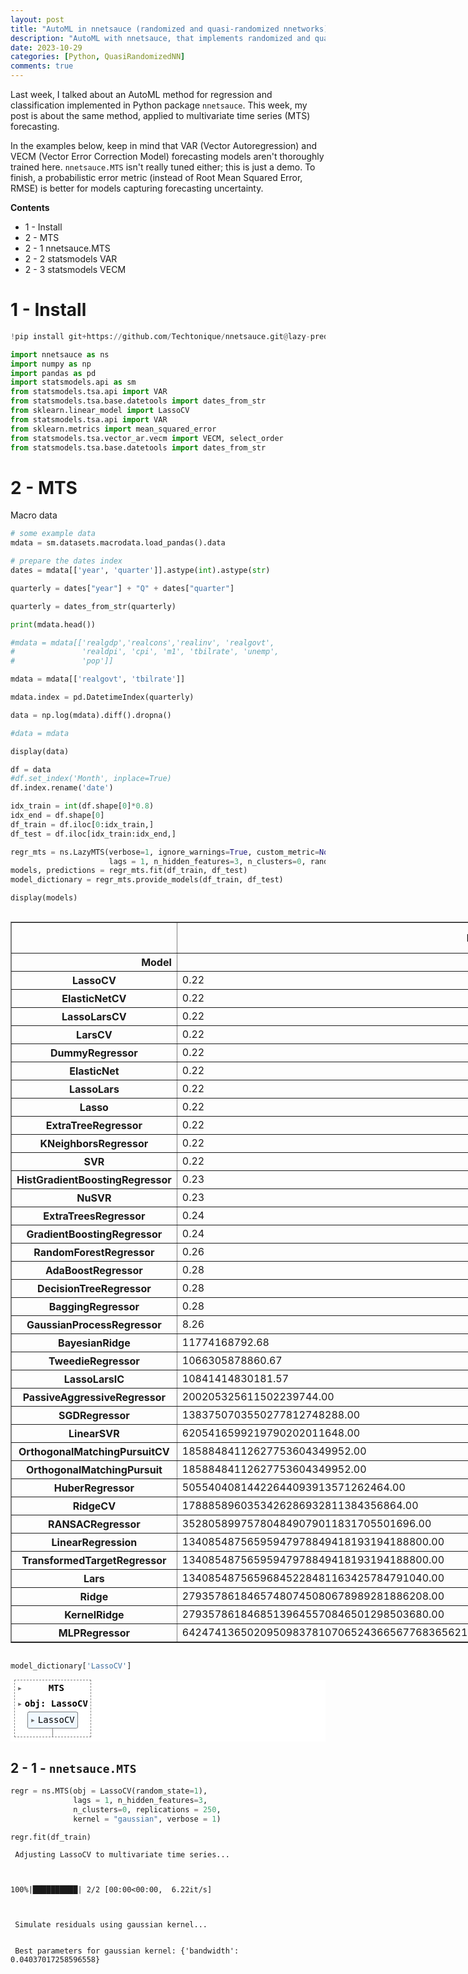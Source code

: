 ```yaml
---
layout: post
title: "AutoML in nnetsauce (randomized and quasi-randomized nnetworks) Pt2: multivariate time series"
description: "AutoML with nnetsauce, that implements randomized and quasi-randomized 'neural' networks for supervised learning and time series forecasting"
date: 2023-10-29
categories: [Python, QuasiRandomizedNN]
comments: true
---
```


Last week, I talked about an AutoML method for regression and classification implemented in Python package `nnetsauce`. This week, my post is about the same method, applied to multivariate time series (MTS) forecasting. 

In the examples below, keep in mind that VAR (Vector Autoregression) and VECM (Vector Error Correction Model) forecasting models aren't thoroughly trained here. `nnetsauce.MTS` isn't really tuned either; this is just a demo. To finish, a probabilistic error metric (instead of Root Mean Squared Error, RMSE) is better for models capturing forecasting uncertainty.

**Contents**

- 1 - Install
- 2 - MTS
- 2 - 1 nnetsauce.MTS
- 2 - 2 statsmodels VAR
- 2 - 3 statsmodels VECM

# **1 - Install**


```python
!pip install git+https://github.com/Techtonique/nnetsauce.git@lazy-predict
```


```python
import nnetsauce as ns
import numpy as np
import pandas as pd
import statsmodels.api as sm
from statsmodels.tsa.api import VAR
from statsmodels.tsa.base.datetools import dates_from_str
from sklearn.linear_model import LassoCV
from statsmodels.tsa.api import VAR
from sklearn.metrics import mean_squared_error
from statsmodels.tsa.vector_ar.vecm import VECM, select_order
from statsmodels.tsa.base.datetools import dates_from_str
```

# **2 - MTS**

Macro data


```python
# some example data
mdata = sm.datasets.macrodata.load_pandas().data

# prepare the dates index
dates = mdata[['year', 'quarter']].astype(int).astype(str)

quarterly = dates["year"] + "Q" + dates["quarter"]

quarterly = dates_from_str(quarterly)

print(mdata.head())

#mdata = mdata[['realgdp','realcons','realinv', 'realgovt',
#               'realdpi', 'cpi', 'm1', 'tbilrate', 'unemp',
#               'pop']]

mdata = mdata[['realgovt', 'tbilrate']]

mdata.index = pd.DatetimeIndex(quarterly)

data = np.log(mdata).diff().dropna()

#data = mdata

display(data)
```


```python
df = data
#df.set_index('Month', inplace=True)
df.index.rename('date')

idx_train = int(df.shape[0]*0.8)
idx_end = df.shape[0]
df_train = df.iloc[0:idx_train,]
df_test = df.iloc[idx_train:idx_end,]

regr_mts = ns.LazyMTS(verbose=1, ignore_warnings=True, custom_metric=None,
                      lags = 1, n_hidden_features=3, n_clusters=0, random_state=1)
models, predictions = regr_mts.fit(df_train, df_test)
model_dictionary = regr_mts.provide_models(df_train, df_test)
```


```python
display(models)
```



  <div id="df-eef99f30-beac-423e-8885-5adcb9ec742d" class="colab-df-container">
    <div>
<style scoped>
    .dataframe tbody tr th:only-of-type {
        vertical-align: middle;
    }

    .dataframe tbody tr th {
        vertical-align: top;
    }

    .dataframe thead th {
        text-align: right;
    }
</style>
<table border="1" class="dataframe">
  <thead>
    <tr style="text-align: right;">
      <th></th>
      <th>RMSE</th>
      <th>MAE</th>
      <th>MPL</th>
      <th>Time Taken</th>
    </tr>
    <tr>
      <th>Model</th>
      <th></th>
      <th></th>
      <th></th>
      <th></th>
    </tr>
  </thead>
  <tbody>
    <tr>
      <th>LassoCV</th>
      <td>0.22</td>
      <td>0.12</td>
      <td>0.06</td>
      <td>0.20</td>
    </tr>
    <tr>
      <th>ElasticNetCV</th>
      <td>0.22</td>
      <td>0.12</td>
      <td>0.06</td>
      <td>0.19</td>
    </tr>
    <tr>
      <th>LassoLarsCV</th>
      <td>0.22</td>
      <td>0.12</td>
      <td>0.06</td>
      <td>0.08</td>
    </tr>
    <tr>
      <th>LarsCV</th>
      <td>0.22</td>
      <td>0.12</td>
      <td>0.06</td>
      <td>0.08</td>
    </tr>
    <tr>
      <th>DummyRegressor</th>
      <td>0.22</td>
      <td>0.12</td>
      <td>0.06</td>
      <td>0.06</td>
    </tr>
    <tr>
      <th>ElasticNet</th>
      <td>0.22</td>
      <td>0.12</td>
      <td>0.06</td>
      <td>0.07</td>
    </tr>
    <tr>
      <th>LassoLars</th>
      <td>0.22</td>
      <td>0.12</td>
      <td>0.06</td>
      <td>0.06</td>
    </tr>
    <tr>
      <th>Lasso</th>
      <td>0.22</td>
      <td>0.12</td>
      <td>0.06</td>
      <td>0.07</td>
    </tr>
    <tr>
      <th>ExtraTreeRegressor</th>
      <td>0.22</td>
      <td>0.14</td>
      <td>0.07</td>
      <td>0.12</td>
    </tr>
    <tr>
      <th>KNeighborsRegressor</th>
      <td>0.22</td>
      <td>0.12</td>
      <td>0.06</td>
      <td>0.09</td>
    </tr>
    <tr>
      <th>SVR</th>
      <td>0.22</td>
      <td>0.12</td>
      <td>0.06</td>
      <td>0.13</td>
    </tr>
    <tr>
      <th>HistGradientBoostingRegressor</th>
      <td>0.23</td>
      <td>0.13</td>
      <td>0.06</td>
      <td>0.79</td>
    </tr>
    <tr>
      <th>NuSVR</th>
      <td>0.23</td>
      <td>0.13</td>
      <td>0.06</td>
      <td>0.20</td>
    </tr>
    <tr>
      <th>ExtraTreesRegressor</th>
      <td>0.24</td>
      <td>0.13</td>
      <td>0.07</td>
      <td>0.87</td>
    </tr>
    <tr>
      <th>GradientBoostingRegressor</th>
      <td>0.24</td>
      <td>0.13</td>
      <td>0.07</td>
      <td>0.25</td>
    </tr>
    <tr>
      <th>RandomForestRegressor</th>
      <td>0.26</td>
      <td>0.16</td>
      <td>0.08</td>
      <td>2.06</td>
    </tr>
    <tr>
      <th>AdaBoostRegressor</th>
      <td>0.28</td>
      <td>0.19</td>
      <td>0.10</td>
      <td>0.45</td>
    </tr>
    <tr>
      <th>DecisionTreeRegressor</th>
      <td>0.28</td>
      <td>0.18</td>
      <td>0.09</td>
      <td>0.06</td>
    </tr>
    <tr>
      <th>BaggingRegressor</th>
      <td>0.28</td>
      <td>0.19</td>
      <td>0.10</td>
      <td>0.20</td>
    </tr>
    <tr>
      <th>GaussianProcessRegressor</th>
      <td>8.26</td>
      <td>5.90</td>
      <td>2.95</td>
      <td>0.17</td>
    </tr>
    <tr>
      <th>BayesianRidge</th>
      <td>11774168792.68</td>
      <td>3129885640.50</td>
      <td>1564942820.25</td>
      <td>0.08</td>
    </tr>
    <tr>
      <th>TweedieRegressor</th>
      <td>1066305878860.67</td>
      <td>263521546472.00</td>
      <td>131760773236.00</td>
      <td>0.12</td>
    </tr>
    <tr>
      <th>LassoLarsIC</th>
      <td>10841414830181.57</td>
      <td>2665022282527.50</td>
      <td>1332511141263.75</td>
      <td>0.08</td>
    </tr>
    <tr>
      <th>PassiveAggressiveRegressor</th>
      <td>200205325611502239744.00</td>
      <td>40689888595970097152.00</td>
      <td>20344944297985048576.00</td>
      <td>0.17</td>
    </tr>
    <tr>
      <th>SGDRegressor</th>
      <td>1383750703550277812748288.00</td>
      <td>269310062772019343130624.00</td>
      <td>134655031386009671565312.00</td>
      <td>0.13</td>
    </tr>
    <tr>
      <th>LinearSVR</th>
      <td>6205416599219790202011648.00</td>
      <td>1189414936788171753521152.00</td>
      <td>594707468394085876760576.00</td>
      <td>0.06</td>
    </tr>
    <tr>
      <th>OrthogonalMatchingPursuitCV</th>
      <td>18588484112627753604349952.00</td>
      <td>3542235944300533382119424.00</td>
      <td>1771117972150266691059712.00</td>
      <td>0.23</td>
    </tr>
    <tr>
      <th>OrthogonalMatchingPursuit</th>
      <td>18588484112627753604349952.00</td>
      <td>3542235944300533382119424.00</td>
      <td>1771117972150266691059712.00</td>
      <td>0.20</td>
    </tr>
    <tr>
      <th>HuberRegressor</th>
      <td>50554040814422644093913571262464.00</td>
      <td>9061839427591544042390898606080.00</td>
      <td>4530919713795772021195449303040.00</td>
      <td>0.09</td>
    </tr>
    <tr>
      <th>RidgeCV</th>
      <td>1788858960353426286932811384356864.00</td>
      <td>317940467527547291488891451736064.00</td>
      <td>158970233763773645744445725868032.00</td>
      <td>0.23</td>
    </tr>
    <tr>
      <th>RANSACRegressor</th>
      <td>352805899757804849079011831705501696.00</td>
      <td>61914238966205227684888230708117504.00</td>
      <td>30957119483102613842444115354058752.00</td>
      <td>1.44</td>
    </tr>
    <tr>
      <th>LinearRegression</th>
      <td>13408548756595947978849418193194188800.00</td>
      <td>2316276205868561893698967459810246656.00</td>
      <td>1158138102934280946849483729905123328.00</td>
      <td>0.06</td>
    </tr>
    <tr>
      <th>TransformedTargetRegressor</th>
      <td>13408548756595947978849418193194188800.00</td>
      <td>2316276205868561893698967459810246656.00</td>
      <td>1158138102934280946849483729905123328.00</td>
      <td>0.11</td>
    </tr>
    <tr>
      <th>Lars</th>
      <td>13408548756596845228481163425784791040.00</td>
      <td>2316276205868715960905471081985343488.00</td>
      <td>1158138102934357980452735540992671744.00</td>
      <td>0.08</td>
    </tr>
    <tr>
      <th>Ridge</th>
      <td>27935786184657480745080678989281886208.00</td>
      <td>4824713257018197525713060327109689344.00</td>
      <td>2412356628509098762856530163554844672.00</td>
      <td>0.12</td>
    </tr>
    <tr>
      <th>KernelRidge</th>
      <td>27935786184685139645570846501298503680.00</td>
      <td>4824713257022931107816326787730767872.00</td>
      <td>2412356628511465553908163393865383936.00</td>
      <td>0.09</td>
    </tr>
    <tr>
      <th>MLPRegressor</th>
      <td>64247413650209509837810706524366567768365621314...</td>
      <td>10088348458681313437051396009759695398571807517...</td>
      <td>50441742293406567185256980048798476992859037587...</td>
      <td>0.42</td>
    </tr>
  </tbody>
</table>
</div>
    <div class="colab-df-buttons">

  <div class="colab-df-container">
    <button class="colab-df-convert" onclick="convertToInteractive('df-eef99f30-beac-423e-8885-5adcb9ec742d')"
            title="Convert this dataframe to an interactive table."
            style="display:none;">

  <svg xmlns="http://www.w3.org/2000/svg" height="24px" viewBox="0 -960 960 960">
    <path d="M120-120v-720h720v720H120Zm60-500h600v-160H180v160Zm220 220h160v-160H400v160Zm0 220h160v-160H400v160ZM180-400h160v-160H180v160Zm440 0h160v-160H620v160ZM180-180h160v-160H180v160Zm440 0h160v-160H620v160Z"/>
  </svg>
    </button>

  <style>
    .colab-df-container {
      display:flex;
      gap: 12px;
    }

    .colab-df-convert {
      background-color: #E8F0FE;
      border: none;
      border-radius: 50%;
      cursor: pointer;
      display: none;
      fill: #1967D2;
      height: 32px;
      padding: 0 0 0 0;
      width: 32px;
    }

    .colab-df-convert:hover {
      background-color: #E2EBFA;
      box-shadow: 0px 1px 2px rgba(60, 64, 67, 0.3), 0px 1px 3px 1px rgba(60, 64, 67, 0.15);
      fill: #174EA6;
    }

    .colab-df-buttons div {
      margin-bottom: 4px;
    }

    [theme=dark] .colab-df-convert {
      background-color: #3B4455;
      fill: #D2E3FC;
    }

    [theme=dark] .colab-df-convert:hover {
      background-color: #434B5C;
      box-shadow: 0px 1px 3px 1px rgba(0, 0, 0, 0.15);
      filter: drop-shadow(0px 1px 2px rgba(0, 0, 0, 0.3));
      fill: #FFFFFF;
    }
  </style>

    <script>
      const buttonEl =
        document.querySelector('#df-eef99f30-beac-423e-8885-5adcb9ec742d button.colab-df-convert');
      buttonEl.style.display =
        google.colab.kernel.accessAllowed ? 'block' : 'none';

      async function convertToInteractive(key) {
        const element = document.querySelector('#df-eef99f30-beac-423e-8885-5adcb9ec742d');
        const dataTable =
          await google.colab.kernel.invokeFunction('convertToInteractive',
                                                    [key], {});
        if (!dataTable) return;

        const docLinkHtml = 'Like what you see? Visit the ' +
          '<a target="_blank" href=https://colab.research.google.com/notebooks/data_table.ipynb>data table notebook</a>'
          + ' to learn more about interactive tables.';
        element.innerHTML = '';
        dataTable['output_type'] = 'display_data';
        await google.colab.output.renderOutput(dataTable, element);
        const docLink = document.createElement('div');
        docLink.innerHTML = docLinkHtml;
        element.appendChild(docLink);
      }
    </script>
  </div>


<div id="df-42d2b1e2-c521-4586-8aae-051d4a08abbc">
  <button class="colab-df-quickchart" onclick="quickchart('df-42d2b1e2-c521-4586-8aae-051d4a08abbc')"
            title="Suggest charts."
            style="display:none;">

<svg xmlns="http://www.w3.org/2000/svg" height="24px"viewBox="0 0 24 24"
     width="24px">
    <g>
        <path d="M19 3H5c-1.1 0-2 .9-2 2v14c0 1.1.9 2 2 2h14c1.1 0 2-.9 2-2V5c0-1.1-.9-2-2-2zM9 17H7v-7h2v7zm4 0h-2V7h2v10zm4 0h-2v-4h2v4z"/>
    </g>
</svg>
  </button>

<style>
  .colab-df-quickchart {
      --bg-color: #E8F0FE;
      --fill-color: #1967D2;
      --hover-bg-color: #E2EBFA;
      --hover-fill-color: #174EA6;
      --disabled-fill-color: #AAA;
      --disabled-bg-color: #DDD;
  }

  [theme=dark] .colab-df-quickchart {
      --bg-color: #3B4455;
      --fill-color: #D2E3FC;
      --hover-bg-color: #434B5C;
      --hover-fill-color: #FFFFFF;
      --disabled-bg-color: #3B4455;
      --disabled-fill-color: #666;
  }

  .colab-df-quickchart {
    background-color: var(--bg-color);
    border: none;
    border-radius: 50%;
    cursor: pointer;
    display: none;
    fill: var(--fill-color);
    height: 32px;
    padding: 0;
    width: 32px;
  }

  .colab-df-quickchart:hover {
    background-color: var(--hover-bg-color);
    box-shadow: 0 1px 2px rgba(60, 64, 67, 0.3), 0 1px 3px 1px rgba(60, 64, 67, 0.15);
    fill: var(--button-hover-fill-color);
  }

  .colab-df-quickchart-complete:disabled,
  .colab-df-quickchart-complete:disabled:hover {
    background-color: var(--disabled-bg-color);
    fill: var(--disabled-fill-color);
    box-shadow: none;
  }

  .colab-df-spinner {
    border: 2px solid var(--fill-color);
    border-color: transparent;
    border-bottom-color: var(--fill-color);
    animation:
      spin 1s steps(1) infinite;
  }

  @keyframes spin {
    0% {
      border-color: transparent;
      border-bottom-color: var(--fill-color);
      border-left-color: var(--fill-color);
    }
    20% {
      border-color: transparent;
      border-left-color: var(--fill-color);
      border-top-color: var(--fill-color);
    }
    30% {
      border-color: transparent;
      border-left-color: var(--fill-color);
      border-top-color: var(--fill-color);
      border-right-color: var(--fill-color);
    }
    40% {
      border-color: transparent;
      border-right-color: var(--fill-color);
      border-top-color: var(--fill-color);
    }
    60% {
      border-color: transparent;
      border-right-color: var(--fill-color);
    }
    80% {
      border-color: transparent;
      border-right-color: var(--fill-color);
      border-bottom-color: var(--fill-color);
    }
    90% {
      border-color: transparent;
      border-bottom-color: var(--fill-color);
    }
  }
</style>

  <script>
    async function quickchart(key) {
      const quickchartButtonEl =
        document.querySelector('#' + key + ' button');
      quickchartButtonEl.disabled = true;  // To prevent multiple clicks.
      quickchartButtonEl.classList.add('colab-df-spinner');
      try {
        const charts = await google.colab.kernel.invokeFunction(
            'suggestCharts', [key], {});
      } catch (error) {
        console.error('Error during call to suggestCharts:', error);
      }
      quickchartButtonEl.classList.remove('colab-df-spinner');
      quickchartButtonEl.classList.add('colab-df-quickchart-complete');
    }
    (() => {
      let quickchartButtonEl =
        document.querySelector('#df-42d2b1e2-c521-4586-8aae-051d4a08abbc button');
      quickchartButtonEl.style.display =
        google.colab.kernel.accessAllowed ? 'block' : 'none';
    })();
  </script>
</div>
    </div>
  </div>




```python
model_dictionary['LassoCV']
```




<style>#sk-container-id-3 {color: black;background-color: white;}#sk-container-id-3 pre{padding: 0;}#sk-container-id-3 div.sk-toggleable {background-color: white;}#sk-container-id-3 label.sk-toggleable__label {cursor: pointer;display: block;width: 100%;margin-bottom: 0;padding: 0.3em;box-sizing: border-box;text-align: center;}#sk-container-id-3 label.sk-toggleable__label-arrow:before {content: "▸";float: left;margin-right: 0.25em;color: #696969;}#sk-container-id-3 label.sk-toggleable__label-arrow:hover:before {color: black;}#sk-container-id-3 div.sk-estimator:hover label.sk-toggleable__label-arrow:before {color: black;}#sk-container-id-3 div.sk-toggleable__content {max-height: 0;max-width: 0;overflow: hidden;text-align: left;background-color: #f0f8ff;}#sk-container-id-3 div.sk-toggleable__content pre {margin: 0.2em;color: black;border-radius: 0.25em;background-color: #f0f8ff;}#sk-container-id-3 input.sk-toggleable__control:checked~div.sk-toggleable__content {max-height: 200px;max-width: 100%;overflow: auto;}#sk-container-id-3 input.sk-toggleable__control:checked~label.sk-toggleable__label-arrow:before {content: "▾";}#sk-container-id-3 div.sk-estimator input.sk-toggleable__control:checked~label.sk-toggleable__label {background-color: #d4ebff;}#sk-container-id-3 div.sk-label input.sk-toggleable__control:checked~label.sk-toggleable__label {background-color: #d4ebff;}#sk-container-id-3 input.sk-hidden--visually {border: 0;clip: rect(1px 1px 1px 1px);clip: rect(1px, 1px, 1px, 1px);height: 1px;margin: -1px;overflow: hidden;padding: 0;position: absolute;width: 1px;}#sk-container-id-3 div.sk-estimator {font-family: monospace;background-color: #f0f8ff;border: 1px dotted black;border-radius: 0.25em;box-sizing: border-box;margin-bottom: 0.5em;}#sk-container-id-3 div.sk-estimator:hover {background-color: #d4ebff;}#sk-container-id-3 div.sk-parallel-item::after {content: "";width: 100%;border-bottom: 1px solid gray;flex-grow: 1;}#sk-container-id-3 div.sk-label:hover label.sk-toggleable__label {background-color: #d4ebff;}#sk-container-id-3 div.sk-serial::before {content: "";position: absolute;border-left: 1px solid gray;box-sizing: border-box;top: 0;bottom: 0;left: 50%;z-index: 0;}#sk-container-id-3 div.sk-serial {display: flex;flex-direction: column;align-items: center;background-color: white;padding-right: 0.2em;padding-left: 0.2em;position: relative;}#sk-container-id-3 div.sk-item {position: relative;z-index: 1;}#sk-container-id-3 div.sk-parallel {display: flex;align-items: stretch;justify-content: center;background-color: white;position: relative;}#sk-container-id-3 div.sk-item::before, #sk-container-id-3 div.sk-parallel-item::before {content: "";position: absolute;border-left: 1px solid gray;box-sizing: border-box;top: 0;bottom: 0;left: 50%;z-index: -1;}#sk-container-id-3 div.sk-parallel-item {display: flex;flex-direction: column;z-index: 1;position: relative;background-color: white;}#sk-container-id-3 div.sk-parallel-item:first-child::after {align-self: flex-end;width: 50%;}#sk-container-id-3 div.sk-parallel-item:last-child::after {align-self: flex-start;width: 50%;}#sk-container-id-3 div.sk-parallel-item:only-child::after {width: 0;}#sk-container-id-3 div.sk-dashed-wrapped {border: 1px dashed gray;margin: 0 0.4em 0.5em 0.4em;box-sizing: border-box;padding-bottom: 0.4em;background-color: white;}#sk-container-id-3 div.sk-label label {font-family: monospace;font-weight: bold;display: inline-block;line-height: 1.2em;}#sk-container-id-3 div.sk-label-container {text-align: center;}#sk-container-id-3 div.sk-container {/* jupyter's `normalize.less` sets `[hidden] { display: none; }` but bootstrap.min.css set `[hidden] { display: none !important; }` so we also need the `!important` here to be able to override the default hidden behavior on the sphinx rendered scikit-learn.org. See: https://github.com/scikit-learn/scikit-learn/issues/21755 */display: inline-block !important;position: relative;}#sk-container-id-3 div.sk-text-repr-fallback {display: none;}</style><div id="sk-container-id-3" class="sk-top-container"><div class="sk-text-repr-fallback"><pre>MTS(n_clusters=0, n_hidden_features=3, obj=LassoCV(random_state=1), seed=&#x27;mean&#x27;)</pre><b>In a Jupyter environment, please rerun this cell to show the HTML representation or trust the notebook. <br />On GitHub, the HTML representation is unable to render, please try loading this page with nbviewer.org.</b></div><div class="sk-container" hidden><div class="sk-item sk-dashed-wrapped"><div class="sk-label-container"><div class="sk-label sk-toggleable"><input class="sk-toggleable__control sk-hidden--visually" id="sk-estimator-id-7" type="checkbox" ><label for="sk-estimator-id-7" class="sk-toggleable__label sk-toggleable__label-arrow">MTS</label><div class="sk-toggleable__content"><pre>MTS(n_clusters=0, n_hidden_features=3, obj=LassoCV(random_state=1), seed=&#x27;mean&#x27;)</pre></div></div></div><div class="sk-parallel"><div class="sk-parallel-item"><div class="sk-item"><div class="sk-label-container"><div class="sk-label sk-toggleable"><input class="sk-toggleable__control sk-hidden--visually" id="sk-estimator-id-8" type="checkbox" ><label for="sk-estimator-id-8" class="sk-toggleable__label sk-toggleable__label-arrow">obj: LassoCV</label><div class="sk-toggleable__content"><pre>LassoCV(random_state=1)</pre></div></div></div><div class="sk-serial"><div class="sk-item"><div class="sk-estimator sk-toggleable"><input class="sk-toggleable__control sk-hidden--visually" id="sk-estimator-id-9" type="checkbox" ><label for="sk-estimator-id-9" class="sk-toggleable__label sk-toggleable__label-arrow">LassoCV</label><div class="sk-toggleable__content"><pre>LassoCV(random_state=1)</pre></div></div></div></div></div></div></div></div></div></div>



## **2 - 1 - `nnetsauce.MTS`**


```python
regr = ns.MTS(obj = LassoCV(random_state=1),
              lags = 1, n_hidden_features=3,
              n_clusters=0, replications = 250,
              kernel = "gaussian", verbose = 1)
```


```python
regr.fit(df_train)
```

    
     Adjusting LassoCV to multivariate time series... 
     


    100%|██████████| 2/2 [00:00<00:00,  6.22it/s]


    
     Simulate residuals using gaussian kernel... 
    
    
     Best parameters for gaussian kernel: {'bandwidth': 0.04037017258596558} 
    





<style>#sk-container-id-4 {color: black;background-color: white;}#sk-container-id-4 pre{padding: 0;}#sk-container-id-4 div.sk-toggleable {background-color: white;}#sk-container-id-4 label.sk-toggleable__label {cursor: pointer;display: block;width: 100%;margin-bottom: 0;padding: 0.3em;box-sizing: border-box;text-align: center;}#sk-container-id-4 label.sk-toggleable__label-arrow:before {content: "▸";float: left;margin-right: 0.25em;color: #696969;}#sk-container-id-4 label.sk-toggleable__label-arrow:hover:before {color: black;}#sk-container-id-4 div.sk-estimator:hover label.sk-toggleable__label-arrow:before {color: black;}#sk-container-id-4 div.sk-toggleable__content {max-height: 0;max-width: 0;overflow: hidden;text-align: left;background-color: #f0f8ff;}#sk-container-id-4 div.sk-toggleable__content pre {margin: 0.2em;color: black;border-radius: 0.25em;background-color: #f0f8ff;}#sk-container-id-4 input.sk-toggleable__control:checked~div.sk-toggleable__content {max-height: 200px;max-width: 100%;overflow: auto;}#sk-container-id-4 input.sk-toggleable__control:checked~label.sk-toggleable__label-arrow:before {content: "▾";}#sk-container-id-4 div.sk-estimator input.sk-toggleable__control:checked~label.sk-toggleable__label {background-color: #d4ebff;}#sk-container-id-4 div.sk-label input.sk-toggleable__control:checked~label.sk-toggleable__label {background-color: #d4ebff;}#sk-container-id-4 input.sk-hidden--visually {border: 0;clip: rect(1px 1px 1px 1px);clip: rect(1px, 1px, 1px, 1px);height: 1px;margin: -1px;overflow: hidden;padding: 0;position: absolute;width: 1px;}#sk-container-id-4 div.sk-estimator {font-family: monospace;background-color: #f0f8ff;border: 1px dotted black;border-radius: 0.25em;box-sizing: border-box;margin-bottom: 0.5em;}#sk-container-id-4 div.sk-estimator:hover {background-color: #d4ebff;}#sk-container-id-4 div.sk-parallel-item::after {content: "";width: 100%;border-bottom: 1px solid gray;flex-grow: 1;}#sk-container-id-4 div.sk-label:hover label.sk-toggleable__label {background-color: #d4ebff;}#sk-container-id-4 div.sk-serial::before {content: "";position: absolute;border-left: 1px solid gray;box-sizing: border-box;top: 0;bottom: 0;left: 50%;z-index: 0;}#sk-container-id-4 div.sk-serial {display: flex;flex-direction: column;align-items: center;background-color: white;padding-right: 0.2em;padding-left: 0.2em;position: relative;}#sk-container-id-4 div.sk-item {position: relative;z-index: 1;}#sk-container-id-4 div.sk-parallel {display: flex;align-items: stretch;justify-content: center;background-color: white;position: relative;}#sk-container-id-4 div.sk-item::before, #sk-container-id-4 div.sk-parallel-item::before {content: "";position: absolute;border-left: 1px solid gray;box-sizing: border-box;top: 0;bottom: 0;left: 50%;z-index: -1;}#sk-container-id-4 div.sk-parallel-item {display: flex;flex-direction: column;z-index: 1;position: relative;background-color: white;}#sk-container-id-4 div.sk-parallel-item:first-child::after {align-self: flex-end;width: 50%;}#sk-container-id-4 div.sk-parallel-item:last-child::after {align-self: flex-start;width: 50%;}#sk-container-id-4 div.sk-parallel-item:only-child::after {width: 0;}#sk-container-id-4 div.sk-dashed-wrapped {border: 1px dashed gray;margin: 0 0.4em 0.5em 0.4em;box-sizing: border-box;padding-bottom: 0.4em;background-color: white;}#sk-container-id-4 div.sk-label label {font-family: monospace;font-weight: bold;display: inline-block;line-height: 1.2em;}#sk-container-id-4 div.sk-label-container {text-align: center;}#sk-container-id-4 div.sk-container {/* jupyter's `normalize.less` sets `[hidden] { display: none; }` but bootstrap.min.css set `[hidden] { display: none !important; }` so we also need the `!important` here to be able to override the default hidden behavior on the sphinx rendered scikit-learn.org. See: https://github.com/scikit-learn/scikit-learn/issues/21755 */display: inline-block !important;position: relative;}#sk-container-id-4 div.sk-text-repr-fallback {display: none;}</style><div id="sk-container-id-4" class="sk-top-container"><div class="sk-text-repr-fallback"><pre>MTS(kernel=&#x27;gaussian&#x27;, n_clusters=0, n_hidden_features=3,
    obj=LassoCV(random_state=1), replications=250, verbose=1)</pre><b>In a Jupyter environment, please rerun this cell to show the HTML representation or trust the notebook. <br />On GitHub, the HTML representation is unable to render, please try loading this page with nbviewer.org.</b></div><div class="sk-container" hidden><div class="sk-item sk-dashed-wrapped"><div class="sk-label-container"><div class="sk-label sk-toggleable"><input class="sk-toggleable__control sk-hidden--visually" id="sk-estimator-id-10" type="checkbox" ><label for="sk-estimator-id-10" class="sk-toggleable__label sk-toggleable__label-arrow">MTS</label><div class="sk-toggleable__content"><pre>MTS(kernel=&#x27;gaussian&#x27;, n_clusters=0, n_hidden_features=3,
    obj=LassoCV(random_state=1), replications=250, verbose=1)</pre></div></div></div><div class="sk-parallel"><div class="sk-parallel-item"><div class="sk-item"><div class="sk-label-container"><div class="sk-label sk-toggleable"><input class="sk-toggleable__control sk-hidden--visually" id="sk-estimator-id-11" type="checkbox" ><label for="sk-estimator-id-11" class="sk-toggleable__label sk-toggleable__label-arrow">obj: LassoCV</label><div class="sk-toggleable__content"><pre>LassoCV(random_state=1)</pre></div></div></div><div class="sk-serial"><div class="sk-item"><div class="sk-estimator sk-toggleable"><input class="sk-toggleable__control sk-hidden--visually" id="sk-estimator-id-12" type="checkbox" ><label for="sk-estimator-id-12" class="sk-toggleable__label sk-toggleable__label-arrow">LassoCV</label><div class="sk-toggleable__content"><pre>LassoCV(random_state=1)</pre></div></div></div></div></div></div></div></div></div></div>




```python
res = regr.predict(h=df_test.shape[0], level=95)
```

    100%|██████████| 250/250 [00:00<00:00, 3686.16it/s]
    100%|██████████| 250/250 [00:00<00:00, 6971.82it/s]



```python
regr.plot("realgovt")
regr.plot("tbilrate")
```

![image-title-here]({{base}}/images/2023-10-29/2023-10-29-image1.png){:class="img-responsive"}

![image-title-here]({{base}}/images/2023-10-29/2023-10-29-image2.png){:class="img-responsive"}


## **2 - 2 - VAR**


```python
model = VAR(df_train)
results = model.fit(maxlags=5, ic='aic')
lag_order = results.k_ar
VAR_preds = results.forecast(df_train.values[-lag_order:], df_test.shape[0])
```


```python
results.plot_forecast(steps = df_test.shape[0]);
```

![image-title-here]({{base}}/images/2023-10-29/2023-10-29-image3.png){:class="img-responsive"}
![image-title-here]({{base}}/images/2023-10-29/2023-10-29-image4.png){:class="img-responsive"}

## **2 - 3 - VECM**


```python
model = VECM(df_train, k_ar_diff=2, coint_rank=2)
vecm_res = model.fit()
vecm_res.gamma.round(4)
vecm_res.summary()
vecm_res.predict(steps=df_test.shape[0])
forecast, lower, upper = vecm_res.predict(df_test.shape[0], 0.05)
```


```python
vecm_res.plot_forecast(steps = df_test.shape[0])
```

![image-title-here]({{base}}/images/2023-10-29/2023-10-29-image5.png){:class="img-responsive"}
![image-title-here]({{base}}/images/2023-10-29/2023-10-29-image6.png){:class="img-responsive"}


out-of-sample errors


```python
display([("nnetsauce.MTS+"+models.index[i], models["RMSE"].iloc[i]) for i in range(3)])
display(('VAR', mean_squared_error(df_test.values, VAR_preds, squared=False)))
display(('VECM', mean_squared_error(df_test.values, forecast, squared=False)))
```


    [('nnetsauce.MTS+LassoCV', 0.22102547609924011),
     ('nnetsauce.MTS+ElasticNetCV', 0.22103106562991648),
     ('nnetsauce.MTS+LassoLarsCV', 0.22103468506703655)]



    ('VAR', 0.22128770514262763)



    ('VECM', 0.22170093788693065)

